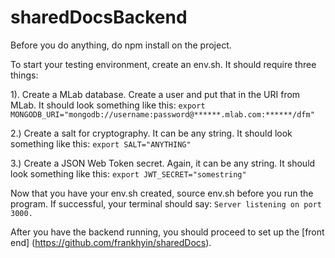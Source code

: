 # sharedDocsBackend
Before you do anything, do npm install on the project.

To start your testing environment, create an env.sh. It should require three things: 

1). Create a MLab database. Create a user and put that in the URI from MLab. 
It should look something like this:
```export MONGODB_URI="mongodb://username:password@******.mlab.com:******/dfm"```

2.) Create a salt for cryptography. It can be any string.
It should look something like this: 
```export SALT="ANYTHING"```

3.) Create a JSON Web Token secret. Again, it can be any string. 
It should look something like this:
```export JWT_SECRET="somestring"```

Now that you have your env.sh created, source env.sh before you run the program.
If successful, your terminal should say:
```Server listening on port 3000.```

After you have the backend running, you should proceed to set up the [front end] (https://github.com/frankhyin/sharedDocs). 
